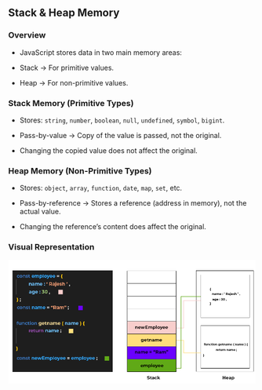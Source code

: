 ## Stack & Heap Memory

### Overview

- JavaScript stores data in two main memory areas:

- Stack → For primitive values.

- Heap → For non-primitive values.

### Stack Memory (Primitive Types)

- Stores: `string`, `number`, `boolean`, `null`, `undefined`, `symbol`, `bigint`.

- Pass-by-value → Copy of the value is passed, not the original.

- Changing the copied value does not affect the original.

### Heap Memory (Non-Primitive Types)

- Stores: `object`, `array`, `function`, `date`, `map`, `set`, etc.

- Pass-by-reference → Stores a reference (address in memory), not the actual value.

- Changing the reference’s content does affect the original.

### Visual Representation

![memory-management-js](../assets/memory-management-js.png)